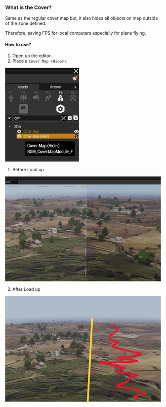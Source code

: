 ### What is the Cover?
Same as the regular cover map but, it also hides all objects on map outside of the zone defined.

Therefore, saving FPS for local computers especially for plane flying.



#### How to use?
1. Open up the editor.
1. Place a ``Cover Map (Hider)``.

![](https://raw.githubusercontent.com/Broken-Skull-Mods/BSM.Common/main/doc_assets/map_drawing/1.jpg)

1. Before Load up

![](https://raw.githubusercontent.com/Broken-Skull-Mods/BSM.Common/main/doc_assets/map_drawing/2.jpg)

2. After Load up

![](https://raw.githubusercontent.com/Broken-Skull-Mods/BSM.Common/main/doc_assets/map_drawing/3.jpg)



